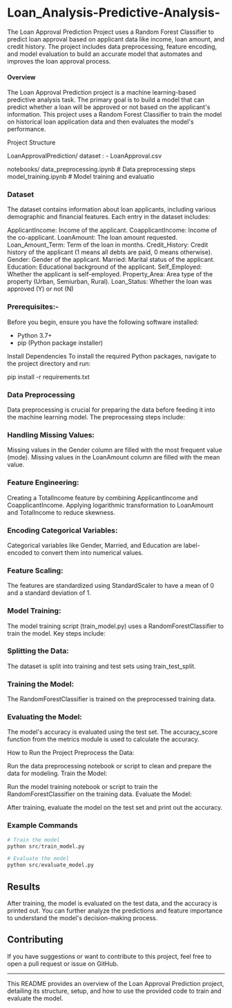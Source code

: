 # Loan_Analysis-Predictive-Analysis-
The Loan Approval Prediction Project uses a Random Forest Classifier to predict loan approval based on applicant data like income, loan amount, and credit history. The project includes data preprocessing, feature encoding, and model evaluation to build an accurate model that automates and improves the loan approval process.






#### Overview

The Loan Approval Prediction project is a machine learning-based predictive analysis task. The primary goal is to build a model that can predict whether a loan will be approved or not based on the applicant's information.
This project uses a Random Forest Classifier to train the model on historical loan application data and then evaluates the model's performance.

 Project Structure


LoanApprovalPrediction/
 dataset : -  LoanApproval.csv
   
 notebooks/
 data_preprocessing.ipynb # Data preprocessing steps model_training.ipynb     # Model training and evaluatio


### Dataset
The dataset contains information about loan applicants, including various demographic and financial features. Each entry in the dataset includes:

ApplicantIncome: Income of the applicant.
CoapplicantIncome: Income of the co-applicant.
LoanAmount: The loan amount requested.
Loan_Amount_Term: Term of the loan in months.
Credit_History: Credit history of the applicant (1 means all debts are paid, 0 means otherwise).
Gender: Gender of the applicant.
Married: Marital status of the applicant.
Education: Educational background of the applicant.
Self_Employed: Whether the applicant is self-employed.
Property_Area: Area type of the property (Urban, Semiurban, Rural).
Loan_Status: Whether the loan was approved (Y) or not (N)

### Prerequisites:-
 Before you begin, ensure you have the following software installed:

- Python 3.7+
- pip (Python package installer)

Install Dependencies
  To install the required Python packages, navigate to the project directory and run:

pip install -r requirements.txt


### Data Preprocessing
   Data preprocessing is crucial for preparing the data before feeding it into the machine learning model. The preprocessing steps include:
### Handling Missing Values:
  Missing values in the Gender column are filled with the most frequent value (mode).
  Missing values in the LoanAmount column are filled with the mean value.
### Feature Engineering:
  Creating a TotalIncome feature by combining ApplicantIncome and CoapplicantIncome.
  Applying logarithmic transformation to LoanAmount and TotalIncome to reduce skewness.
### Encoding Categorical Variables:
  Categorical variables like Gender, Married, and Education are label-encoded to convert them into numerical values.
### Feature Scaling:
  The features are standardized using StandardScaler to have a mean of 0 and a standard deviation of 1.
### Model Training:
  The model training script (train_model.py) uses a RandomForestClassifier to train the model. Key steps include:
### Splitting the Data:
  The dataset is split into training and test sets using train_test_split.
### Training the Model:
  The RandomForestClassifier is trained on the preprocessed training data.
### Evaluating the Model:
  The model's accuracy is evaluated using the test set. The accuracy_score function from the metrics module is used to calculate the accuracy.


How to Run the Project
Preprocess the Data:

Run the data preprocessing notebook or script to clean and prepare the data for modeling.
Train the Model:

Run the model training notebook or script to train the RandomForestClassifier on the training data.
Evaluate the Model:

After training, evaluate the model on the test set and print out the accuracy.

### Example Commands

```python
# Train the model
python src/train_model.py

# Evaluate the model
python src/evaluate_model.py
```

## Results

After training, the model is evaluated on the test data, and the accuracy is printed out. You can further analyze the predictions and feature importance to understand the model's decision-making process.

## Contributing

If you have suggestions or want to contribute to this project, feel free to open a pull request or issue on GitHub.



---

This README provides an overview of the Loan Approval Prediction project, detailing its structure, setup, and how to use the provided code to train and evaluate the model.
